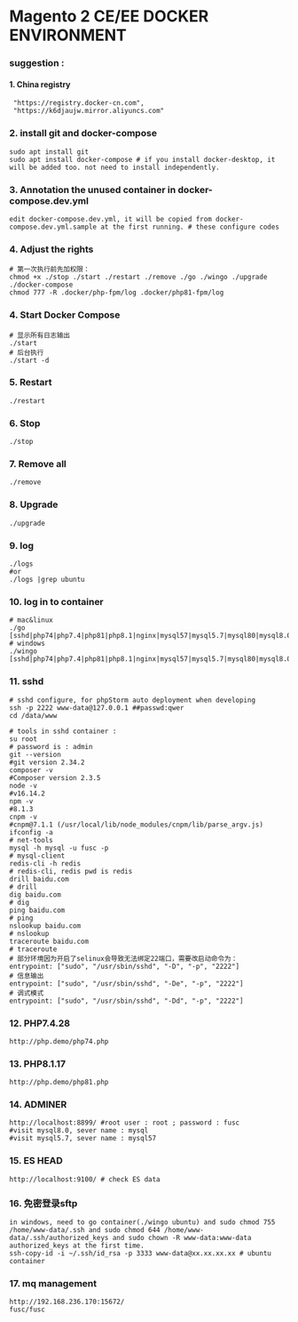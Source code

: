 ##

# Magento 2 CE/EE DOCKER ENVIRONMENT


### suggestion : 
#### 1. China registry
```
 "https://registry.docker-cn.com",
 "https://k6djaujw.mirror.aliyuncs.com"
```

### 2. install git and docker-compose
```
sudo apt install git
sudo apt install docker-compose # if you install docker-desktop, it will be added too. not need to install independently.
```

### 3. Annotation the unused container in docker-compose.dev.yml
`edit docker-compose.dev.yml, it will be copied from docker-compose.dev.yml.sample at the first running. # these configure codes`

### 4. Adjust the rights
```shell
# 第一次执行前先加权限：
chmod +x ./stop ./start ./restart ./remove ./go ./wingo ./upgrade ./docker-compose
chmod 777 -R .docker/php-fpm/log .docker/php81-fpm/log
```
### 4. Start Docker Compose
```shell
# 显示所有日志输出
./start
# 后台执行
./start -d
```
### 5. Restart
`./restart`

### 6. Stop
`./stop`

### 7. Remove all
`./remove`

### 8. Upgrade
`./upgrade`

### 9. log
```shell
./logs
#or
./logs |grep ubuntu
```

### 10. log in to container
```
# mac&linux
./go [sshd|php74|php7.4|php81|php8.1|nginx|mysql57|mysql5.7|mysql80|mysql8.0|mariadb|redis|ubuntu]
# windows
./wingo [sshd|php74|php7.4|php81|php8.1|nginx|mysql57|mysql5.7|mysql80|mysql8.0|mariadb|redis|ubuntu]
```

### 11. sshd
```shell
# sshd configure, for phpStorm auto deployment when developing
ssh -p 2222 www-data@127.0.0.1 ##passwd:qwer
cd /data/www

# tools in sshd container : 
su root
# password is : admin
git --version
#git version 2.34.2
composer -v
#Composer version 2.3.5
node -v
#v16.14.2
npm -v
#8.1.3
cnpm -v
#cnpm@7.1.1 (/usr/local/lib/node_modules/cnpm/lib/parse_argv.js)
ifconfig -a
# net-tools
mysql -h mysql -u fusc -p
# mysql-client
redis-cli -h redis
# redis-cli, redis pwd is redis
drill baidu.com
# drill
dig baidu.com
# dig
ping baidu.com
# ping
nslookup baidu.com
# nslookup
traceroute baidu.com
# traceroute
# 部分环境因为开启了selinux会导致无法绑定22端口，需要改启动命令为：
entrypoint: ["sudo", "/usr/sbin/sshd", "-D", "-p", "2222"]
# 信息输出
entrypoint: ["sudo", "/usr/sbin/sshd", "-De", "-p", "2222"]
# 调式模式
entrypoint: ["sudo", "/usr/sbin/sshd", "-Dd", "-p", "2222"]
```

### 12. PHP7.4.28
```shell
http://php.demo/php74.php
```

### 13. PHP8.1.17
```shell
http://php.demo/php81.php
```

### 14. ADMINER
```shell
http://localhost:8899/ #root user : root ; password : fusc
#visit mysql8.0, sever name : mysql
#visit mysql5.7, sever name : mysql57
```
### 15. ES HEAD
```shell
http://localhost:9100/ # check ES data
```
### 16. 免密登录sftp
```shell
in windows, need to go container(./wingo ubuntu) and sudo chmod 755 /home/www-data/.ssh and sudo chmod 644 /home/www-data/.ssh/authorized_keys and sudo chown -R www-data:www-data authorized_keys at the first time.
ssh-copy-id -i ~/.ssh/id_rsa -p 3333 www-data@xx.xx.xx.xx # ubuntu container
```
### 17. mq management
```shell
http://192.168.236.170:15672/
fusc/fusc
```
